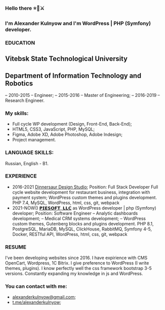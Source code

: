 
### Hello there ⭐🧔⚔️
### I'm Alexander Kulnyow and I'm WordPress | PHP (Symfony) developer.

### EDUCATION
## Vitebsk State Technological University
## Department of Information Technology and Robotics
– 2010-2015 – Engineer;
– 2015-2016 – Master of Engineering;
– 2016-2019 – Research Engineer.

### My skills:
- Full cycle WP development 
(Design, Front-End, Back-End);
- HTML5, CSS3, JavaScript, PHP, MySQL;
- Figma, Adobe XD, Adobe Photoshop, Adobe Indesign;
- Project management.

### LANGUAGE SKILLS:
Russian, English - B1.

### EXPERIENCE
- 2016-2021 [Dinnersaur Design Studio](https://dds.by);
  Position: Full Stack Developer
  Full cycle website development for restaurant business, integration with payment system;
  WordPress custom themes and plugins development.
  PHP 7.4, MySQL, WordPress, html, css, git, webpack
- 2021-NOW() [𝗣𝗜𝗘𝗦𝗢𝗙𝗧, 𝗟𝗟𝗖](https://piesoft.us) as WordPress developer | php (Symfony) developer;
  Position: Software Engineer
  – Analytic dashboards development;
  – Medical CRM systems development;
  – WordPress custom themes, Gutenberg blocks and plugins development.
  PHP 8.1, PostgreSQL, MariaDB, MySQL, ClickHouse, RabbitMQ, Symfony 4-5, Docker, RESTful API, WordPress, html, css, git, webpack

### RESUME
I’ve been developing websites since 2016. I have expirience with CMS OpenCart,
Wordpress, 1C Bitrix. I give preference to WordPress (I write themes,
plugins). I know perfectly well the css framework bootstrap 3-5
versions. Constantly expanding my knowledge in js and WordPress.

### You can contact with me:
- [alexanderkulnyow@gmail.com](mailto:alexanderkulnyow@gmail.com);
- [t.me/alexanderkulnyow](https://t.me/alexanderkulnyow);

<!--
**alexanderkulnyow/alexanderkulnyow** is a ✨ _special_ ✨ repository because its `README.md` (this file) appears on your GitHub profile.

Here are some ideas to get you started:

- 🔭 I’m currently working on ...
- 🌱 I’m currently learning ...
- 👯 I’m looking to collaborate on ...
- 🤔 I’m looking for help with ...
- 💬 Ask me about ...
- 📫 How to reach me: ...
- 😄 Pronouns: ...
- ⚡ Fun fact: ...
-->
